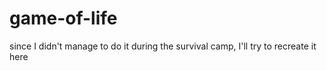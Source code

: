 # game-of-life
since I didn't manage to do it during the survival camp, I'll try to recreate it here